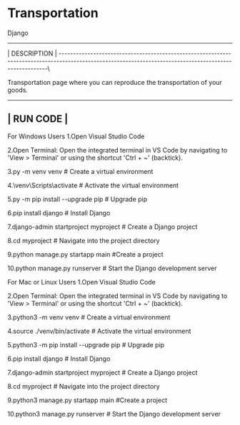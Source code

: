 # Transportation
Django


--------------------------------------------------------------------------------------------------------------------------------------------------------
|                                                            DESCRIPTION                                                                                |
--------------------------------------------------------------------------------------------------------------------------------------------------------\

Transportation page where you can reproduce the transportation of your goods.


------------------------------------------------------------------------------------------------------------------------------------------------------
|                                                            RUN CODE                                                                                |
------------------------------------------------------------------------------------------------------------------------------------------------------


For Windows Users
1.Open Visual Studio Code


2.Open Terminal:
Open the integrated terminal in VS Code by navigating to 'View > Terminal' or using the shortcut 'Ctrl + ~' (backtick).


3.py -m venv venv         # Create a virtual environment


4.\venv\Scripts\activate      # Activate the virtual environment


5.py -m pip install --upgrade pip    # Upgrade pip


6.pip install django    # Install Django


7.django-admin startproject myproject      # Create a Django project


8.cd myproject              # Navigate into the project directory


9.python manage.py startapp main   #Create a project


10.python manage.py runserver         # Start the Django development server


For Mac or Linux Users
1.Open Visual Studio Code


2.Open Terminal:
Open the integrated terminal in VS Code by navigating to 'View > Terminal' or using the shortcut 'Ctrl + ~' (backtick).


3.python3 -m venv venv             # Create a virtual environment


4.source ./venv/bin/activate            # Activate the virtual environment


5.python3 -m pip install --upgrade pip    # Upgrade pip


6.pip install django         # Install Django


7.django-admin startproject myproject     # Create a Django project


8.cd myproject              # Navigate into the project directory


9.python3 manage.py startapp main   #Create a project


10.python3 manage.py runserver         # Start the Django development server
